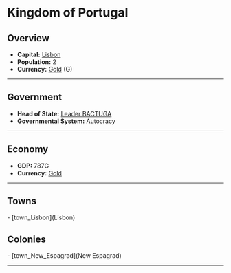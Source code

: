 # <!--NAME-->Kingdom of Portugal<!--NAME-->

## Overview

- **Capital:** <!--CAPITAL_LINK-->[Lisbon](town_Lisbon)<!--CAPITAL_LINK-->
- **Population:** <!--POPULATION-->2<!--POPULATION-->
- **Currency:** <!--CURRENCY_LINK-->[Gold](currency_Gold)<!--CURRENCY_LINK--> (<!--CURRENCY_ABV-->G<!--CURRENCY_ABV-->)

---

## Government

- **Head of State:** <!--LEADER_TITLE_LINK-->[Leader BACTUGA](user_BACTUGA)<!--LEADER_TITLE_LINK-->
- **Governmental System:** <!--GOVERNMENT-->Autocracy<!--GOVERNMENT-->

---

## Economy

- **GDP:** <!--GDP-->787G<!--GDP-->
- **Currency:** <!--CURRENCY_LINK-->[Gold](currency_Gold)<!--CURRENCY_LINK-->

---

## Towns

<!--TOWNS-->- [town_Lisbon](Lisbon)<!--TOWNS-->

## Colonies

<!--COLONIES-->- [town_New_Espagrad](New Espagrad)<!--COLONIES-->

---